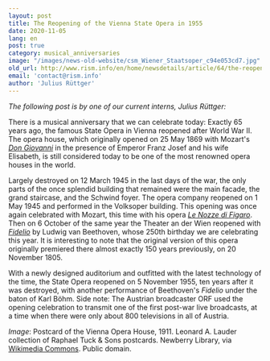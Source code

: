 ```yaml
---
layout: post
title: The Reopening of the Vienna State Opera in 1955
date: 2020-11-05
lang: en
post: true
category: musical_anniversaries
image: "/images/news-old-website/csm_Wiener_Staatsoper_c94e053cd7.jpg"
old_url: http://www.rism.info/en/home/newsdetails/article/64/the-reopening-of-the-vienna-state-opera-in-1955.html
email: 'contact@rism.info'
author: 'Julius Rüttger'
---
```


_The following post is by one of our current interns, Julius Rüttger:_   
  
There is a musical anniversary that we can celebrate today: Exactly 65 years ago, the famous State Opera in Vienna reopened after World War II. The opera house, which originally opened on 25 May 1869 with Mozart's [_Don Giovanni_](https://opac.rism.info/search?View=rism&author=Mozart+Wolfgang+Amadeus&title=Don+Giovanni) in the presence of Emperor Franz Josef and his wife Elisabeth, is still considered today to be one of the most renowned opera houses in the world.   
  
Largely destroyed on 12 March 1945 in the last days of the war, the only parts of the once splendid building that remained were the main facade, the grand staircase, and the Schwind foyer. The opera company reopened on 1 May 1945 and performed in the Volksoper building. This opening was once again celebrated with Mozart, this time with his opera [_Le Nozze di Figaro_](https://opac.rism.info/search?View=rism&author=Mozart+Wolfgang+Amadeus&title=Nozze+Figaro). Then on 6 October of the same year the Theater an der Wien reopened with _[Fidelio](https://opac.rism.info/search?View=rism&author=Beethoven+Ludwig&title=Fidelio)_ by Ludwig van Beethoven, whose 250th birthday we are celebrating this year. It is interesting to note that the original version of this opera originally premiered there almost exactly 150 years previously, on 20 November 1805.   
  
With a newly designed auditorium and outfitted with the latest technology of the time, the State Opera reopened on 5 November 1955, ten years after it was destroyed, with another performance of Beethoven's _Fidelio_ under the baton of Karl Böhm. Side note: The Austrian broadcaster ORF used the opening celebration to transmit one of the first post-war live broadcasts, at a time when there were only about 800 televisions in all of Austria.   
  
  
_Image_: Postcard of the Vienna Opera House, 1911. Leonard A. Lauder collection of Raphael Tuck & Sons postcards. Newberry Library, via [Wikimedia Commons](https://commons.wikimedia.org/wiki/File:Wien,_K.K._Hofoper._646B_(NBY_419464).jpg). Public domain.
